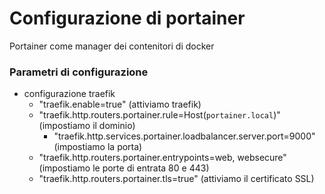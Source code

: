 # Configurazione di portainer

Portainer come manager dei contenitori di docker

### Parametri di configurazione
- configurazione traefik
    - "traefik.enable=true" (attiviamo traefik)
    - "traefik.http.routers.portainer.rule=Host(`portainer.local`)" (impostiamo il dominio)
      - "traefik.http.services.portainer.loadbalancer.server.port=9000" (impostiamo la porta)
    - "traefik.http.routers.portainer.entrypoints=web, websecure" (impostiamo le porte di entrata 80 e 443)
    - "traefik.http.routers.portainer.tls=true" (attiviamo il certificato SSL) 